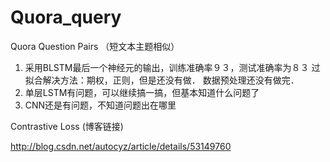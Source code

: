 # Quora_query
Quora Question Pairs （短文本主题相似）
1. 采用BLSTM最后一个神经元的输出，训练准确率９３，测试准确率为８３
   过拟合解决方法：期权，正则，但是还没有做．
   数据预处理还没有做完．
2. 单层LSTM有问题，可以继续搞一搞，但基本知道什么问题了
3. CNN还是有问题，不知道问题出在哪里

Contrastive Loss (博客链接)

http://blog.csdn.net/autocyz/article/details/53149760

